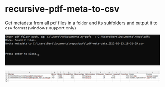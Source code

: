 # recursive-pdf-meta-to-csv
Get metadata from all pdf files in a folder and its subfolders and output it to csv format (windows support only)


![](console.png)

![](output.png)
